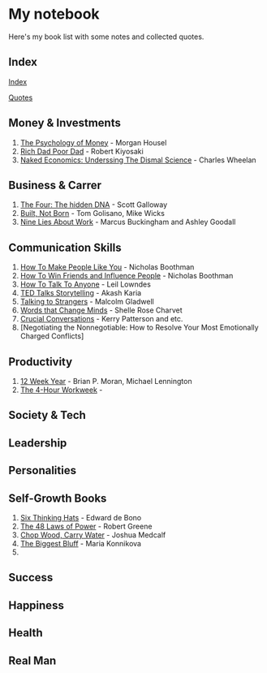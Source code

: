 # My notebook
Here's my book list with some notes and collected quotes.

## Index 
[Index](books/index.md)

[Quotes](quotes.md)

## Money & Investments
1. [The Psychology of Money](books/tpom.md) -  Morgan Housel
2. [Rich Dad Poor Dad](books/rdpd.md) -  Robert Kiyosaki
3. [Naked Economics: Underssing The Dismal Science](books/neutds.md) - Charles Wheelan

## Business & Carrer
1. [The Four: The hidden DNA](books/tfthdna.md) - Scott Galloway
2. [Built, Not Born](books/bnb.md) -  Tom Golisano, Mike Wicks
3. [Nine Lies About Work](books/nlaw.md) -  Marcus Buckingham and Ashley Goodall

## Communication Skills
1. [How To Make People Like You](books/htmplu.md) - Nicholas Boothman
2. [How To Win Friends and Influence People](books/htwfaip.md) - Nicholas Boothman
3. [How To Talk To Anyone](books/httta.md) - Leil Lowndes
4. [TED Talks Storytelling](books/tedts.md) - Akash Karia
5. [Talking to Strangers](books/tts.md) - Malcolm Gladwell
6. [Words that Change Minds](books/wtcm.md) - Shelle Rose Charvet
7. [Crucial Conversations](books/ccon.md) - Kerry Patterson and etc.
8. [Negotiating the Nonnegotiable: How to Resolve Your Most Emotionally Charged Conflicts]

## Productivity
1. [12 Week Year](books/t12ww.md) - Brian P. Moran, Michael Lennington
2. [The 4-Hour Workweek](books/t4hw.md) - 

## Society & Tech

## Leadership

## Personalities

## Self-Growth Books
1. [Six Thinking Hats](books/sth.md) - Edward de Bono
2. [The 48 Laws of Power](books/t48lop.md) - Robert Greene
3. [Chop Wood, Carry Water](books/cwcw.md) - Joshua Medcalf
4. [The Biggest Bluff](books/tbbluff.md) - Maria Konnikova
5. 

## Success

## Happiness

## Health

## Real Man

